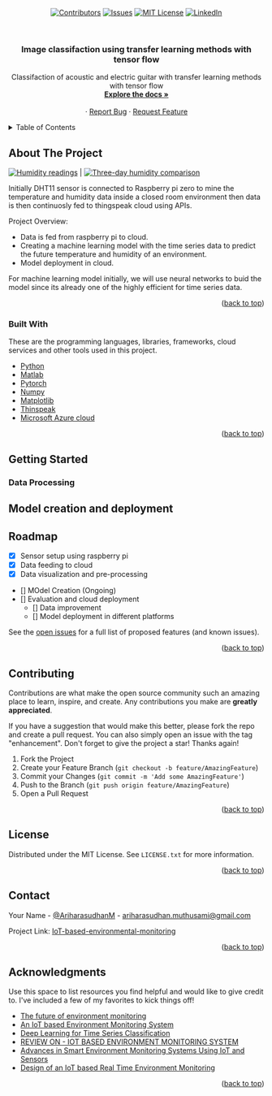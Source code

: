 <div id="top"></div>
<!--


<!-- PROJECT SHIELDS -->
<!--
*** I'm using markdown "reference style" links for readability.
*** Reference links are enclosed in brackets [ ] instead of parentheses ( ).
*** See the bottom of this document for the declaration of the reference variables
*** for contributors-url, forks-url, etc. This is an optional, concise syntax you may use.
*** https://www.markdownguide.org/basic-syntax/#reference-style-links
-->

<div align="center">
  
[![Contributors][contributors-shield]](https://github.com/ariharasudhanm/Image-classification-using-transfer-learning/graphs/contributors)
[![Issues][issues-shield]](https://github.com/ariharasudhanm/Image-classification-using-transfer-learning/issues)
[![MIT License][license-shield]](https://github.com/ariharasudhanm/Image-classification-using-transfer-learning/blob/main/LICENSE)
[![LinkedIn][linkedin-shield]](https://www.linkedin.com/in/ariharasudhan/)
<!-- [![Forks][forks-shield]][forks-url] If needed add it later
[![Stargazers][stars-shield]][stars-url]  If needed add it later -->
 </p>
</div>
  
  
<!-- PROJECT LOGO -->
<br />
<div align="center">
  <a href="https://github.com/ariharasudhanm/Image-classification-using-transfer-learning">
    <!-- <img src="images/logo.png" alt="Logo" width="80" height="80"> -->
  </a>
  <h3 align="center">Image classifaction using transfer learning methods with tensor flow</h3>

  <p align="center">
    Classifaction of acoustic and electric guitar with transfer learning methods with tensor flow
    <br />
    <a href="https://github.com/ariharasudhanm/Image-classification-using-transfer-learning"><strong>Explore the docs »</strong></a>
    <br />
    <br />
    <!-- <a href="https://github.com/othneildrew/Best-README-Template">View Demo</a> -->
    ·
    <a href="https://github.com/ariharasudhanm/Image-classification-using-transfer-learning/issues">Report Bug</a>
    ·
    <a href="https://github.com/ariharasudhanm/Image-classification-using-transfer-learning/community">Request Feature</a>
  </p>
</div>



<!-- TABLE OF CONTENTS -->
<details>
  <summary>Table of Contents</summary>
  <ol>
    <li>
      <a href="#about-the-project">About The Project</a>
      <ul>
        <li><a href="#built-with">Built With</a></li>
      </ul>
    </li>
    <li>
      <a href="#getting-started">Getting Started</a>
      <ul>
        <li><a href="#prerequisites">Prerequisites</a></li>
        <li><a href="#installation">Installation</a></li>
      </ul>
    </li>
    <li><a href="#usage">Usage</a></li>
    <li><a href="#roadmap">Roadmap</a></li>
    <li><a href="#contributing">Contributing</a></li>
    <li><a href="#license">License</a></li>
    <li><a href="#contact">Contact</a></li>
    <li><a href="#acknowledgments">Acknowledgments</a></li>
  </ol>
</details>



<!-- ABOUT THE PROJECT -->
## About The Project

[![Humidity readings][product-screenshot]](https://github.com/ariharasudhanm/IoT-based-environmental-monitoring/blob/main/Images/Past_humidity_reading.png) |    [![Three-day humidity comparison][product-screenshot]](https://github.com/ariharasudhanm/IoT-based-environmental-monitoring/blob/main/Images/Three_day__humidity_data.png)

Initially DHT11 sensor is connected to Raspberry pi zero to mine the temperature and humidity data inside a closed room environment then data is then continuosly fed to thingspeak cloud using APIs. 

Project Overview:
* Data is fed from raspberry pi to cloud.
* Creating a machine learning model with the time series data to predict the future temperature and humidity of an environment.
* Model deployment in cloud.

For machine learning model initially, we will use neural networks to buid the model since its already one of the highly efficient for time series data.


<p align="right">(<a href="#top">back to top</a>)</p>



### Built With

These are the programming languages, libraries, frameworks, cloud services and other tools used in this project.

* [Python](https://www.python.org/)
* [Matlab](https://www.mathworks.com/)
* [Pytorch](https://pytorch.org/)
* [Numpy](https://numpy.org/)
* [Matplotlib](https://matplotlib.org/)
* [Thinspeak](https://thingspeak.com/)
* [Microsoft Azure cloud](https://azure.microsoft.com/en-us/)


<p align="right">(<a href="#top">back to top</a>)</p>



<!-- GETTING STARTED -->
## Getting Started



### Data Processing


<!-- USAGE EXAMPLES -->
## Model creation and deployment



<!-- ROADMAP -->
## Roadmap

- [x] Sensor setup using raspberry pi
- [x] Data feeding to cloud
- [x] Data visualization and pre-processing
- [] MOdel Creation (Ongoing)
- [] Evaluation and cloud deployment
    - [] Data improvement
    - [] Model deployment in different platforms

See the [open issues](https://github.com/ariharasudhanm/IoT-based-environmental-monitoring/issues) for a full list of proposed features (and known issues).

<p align="right">(<a href="#top">back to top</a>)</p>



<!-- CONTRIBUTING -->
## Contributing

Contributions are what make the open source community such an amazing place to learn, inspire, and create. Any contributions you make are **greatly appreciated**.

If you have a suggestion that would make this better, please fork the repo and create a pull request. You can also simply open an issue with the tag "enhancement".
Don't forget to give the project a star! Thanks again!

1. Fork the Project
2. Create your Feature Branch (`git checkout -b feature/AmazingFeature`)
3. Commit your Changes (`git commit -m 'Add some AmazingFeature'`)
4. Push to the Branch (`git push origin feature/AmazingFeature`)
5. Open a Pull Request

<p align="right">(<a href="#top">back to top</a>)</p>



<!-- LICENSE -->
## License

Distributed under the MIT License. See `LICENSE.txt` for more information.

<p align="right">(<a href="#top">back to top</a>)</p>



<!-- CONTACT -->
## Contact

Your Name - [@AriharasudhanM](https://twitter.com/your_username) - ariharasudhan.muthusami@gmail.com

Project Link: [IoT-based-environmental-monitoring](https://github.com/ariharasudhanm/IoT-based-environmental-monitoring)

<p align="right">(<a href="#top">back to top</a>)</p>



<!-- ACKNOWLEDGMENTS -->
## Acknowledgments

Use this space to list resources you find helpful and would like to give credit to. I've included a few of my favorites to kick things off!

* [The future of environment monitoring](https://blog.smartsense.co/the-future-of-environmental-monitoring-deep-learning-and-artificial-intelligence)
* [An IoT based Environment Monitoring System](https://ieeexplore.ieee.org/document/9316050)
* [Deep Learning for Time Series Classification](https://github.com/hfawaz/dl-4-tsc)
* [REVIEW ON - IOT BASED ENVIRONMENT MONITORING SYSTEM](https://iaeme.com/MasterAdmin/Journal_uploads/IJECET/VOLUME_8_ISSUE_2/IJECET_08_02_014.pdf)
* [Advances in Smart Environment Monitoring Systems Using IoT and Sensors](https://www.ncbi.nlm.nih.gov/pmc/articles/PMC7309034/)
* [Design of an IoT based Real Time Environment Monitoring](https://www.matec-conferences.org/articles/matecconf/abs/2018/69/matecconf_cscc2018_03008/matecconf_cscc2018_03008.html)

<p align="right">(<a href="#top">back to top</a>)</p>



<!-- MARKDOWN LINKS & IMAGES -->
<!-- https://www.markdownguide.org/basic-syntax/#reference-style-links -->
[contributors-shield]: https://img.shields.io/github/contributors/othneildrew/Best-README-Template.svg?style=for-the-badge
[contributors-url]: https://github.com/othneildrew/Best-README-Template/graphs/contributors
[forks-shield]: https://img.shields.io/github/forks/othneildrew/Best-README-Template.svg?style=for-the-badge
[forks-url]: https://github.com/othneildrew/Best-README-Template/network/members
[stars-shield]: https://img.shields.io/github/stars/othneildrew/Best-README-Template.svg?style=for-the-badge
[stars-url]: https://github.com/othneildrew/Best-README-Template/stargazers
[issues-shield]: https://img.shields.io/github/issues/othneildrew/Best-README-Template.svg?style=for-the-badge
[issues-url]: https://github.com/othneildrew/Best-README-Template/issues
[license-shield]: https://img.shields.io/github/license/othneildrew/Best-README-Template.svg?style=for-the-badge
[license-url]: https://github.com/othneildrew/Best-README-Template/blob/master/LICENSE.txt
[linkedin-shield]: https://img.shields.io/badge/-LinkedIn-black.svg?style=for-the-badge&logo=linkedin&colorB=555
[linkedin-url]: https://linkedin.com/in/othneildrew
[product-screenshot]: images/screenshot.png
